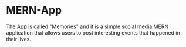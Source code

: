 # MERN-App
The App is called "Memories" and it is a simple social media MERN application that allows users to post interesting events that happened in their lives.
